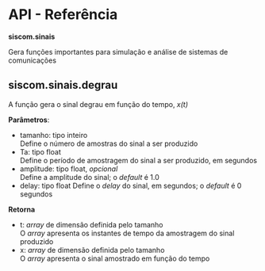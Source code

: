 # API - Referência

**siscom.sinais**  

Gera funções importantes para simulação e análise de sistemas de comunicações

## siscom.sinais.degrau
A função gera o sinal degrau em função do tempo, *x(t)*

**Parâmetros**:   
 - tamanho: tipo inteiro  
 Define o número de amostras do sinal a ser produzido  
 - Ta: tipo float  
 Define o período de amostragem do sinal a ser produzido, em segundos  
 - amplitude: tipo float, *opcional*  
 Define a amplitude do sinal; o *default* é 1.0  
 - delay: tipo float
 Define o *delay* do sinal, em segundos; o *default* é 0 segundos  
 
 **Retorna**  
 - t: *array* de dimensão definida pelo tamanho  
 O *array* apresenta os instantes de tempo da amostragem do sinal produzido
 - x: *array* de dimensão definida pelo tamanho  
 O *array* apresenta o sinal amostrado em função do tempo
